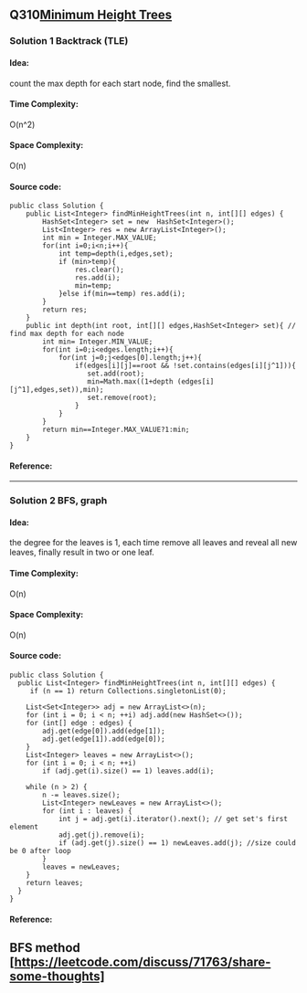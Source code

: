 ## Q310[Minimum Height Trees](https://leetcode.com/problems/minimum-height-trees/) 

### Solution 1 Backtrack (TLE)
#### Idea: 
count the max depth for each start node, find the smallest.
#### Time Complexity:
O(n^2)
#### Space Complexity:
O(n)
#### Source code:
```
public class Solution {
    public List<Integer> findMinHeightTrees(int n, int[][] edges) {
        HashSet<Integer> set = new  HashSet<Integer>();
        List<Integer> res = new ArrayList<Integer>();
        int min = Integer.MAX_VALUE;
        for(int i=0;i<n;i++){
            int temp=depth(i,edges,set);
            if (min>temp){
                res.clear();
                res.add(i);
                min=temp;
            }else if(min==temp) res.add(i);
        }
        return res;
    }
    public int depth(int root, int[][] edges,HashSet<Integer> set){ // find max depth for each node
        int min= Integer.MIN_VALUE;
        for(int i=0;i<edges.length;i++){
            for(int j=0;j<edges[0].length;j++){
                if(edges[i][j]==root && !set.contains(edges[i][j^1])){
                   set.add(root);
                   min=Math.max((1+depth (edges[i][j^1],edges,set)),min);
                   set.remove(root);
                }   
            }
        }
        return min==Integer.MAX_VALUE?1:min;
    }
}
```
#### Reference:

---

### Solution 2 BFS, graph 
#### Idea: 
the degree for the leaves is 1, each time remove all leaves and reveal all new leaves, finally result in two or one leaf.
#### Time Complexity:
O(n)
#### Space Complexity:
O(n)
#### Source code:
```
public class Solution {
  public List<Integer> findMinHeightTrees(int n, int[][] edges) {
     if (n == 1) return Collections.singletonList(0);

    List<Set<Integer>> adj = new ArrayList<>(n);
    for (int i = 0; i < n; ++i) adj.add(new HashSet<>());
    for (int[] edge : edges) {
        adj.get(edge[0]).add(edge[1]);
        adj.get(edge[1]).add(edge[0]);
    }
    List<Integer> leaves = new ArrayList<>();
    for (int i = 0; i < n; ++i)
        if (adj.get(i).size() == 1) leaves.add(i);

    while (n > 2) {
        n -= leaves.size();
        List<Integer> newLeaves = new ArrayList<>();
        for (int i : leaves) {
            int j = adj.get(i).iterator().next(); // get set's first element
            adj.get(j).remove(i);
            if (adj.get(j).size() == 1) newLeaves.add(j); //size could be 0 after loop
        }
        leaves = newLeaves;
    }
    return leaves;
  }
}
```
#### Reference:
BFS method [https://leetcode.com/discuss/71763/share-some-thoughts]
---

